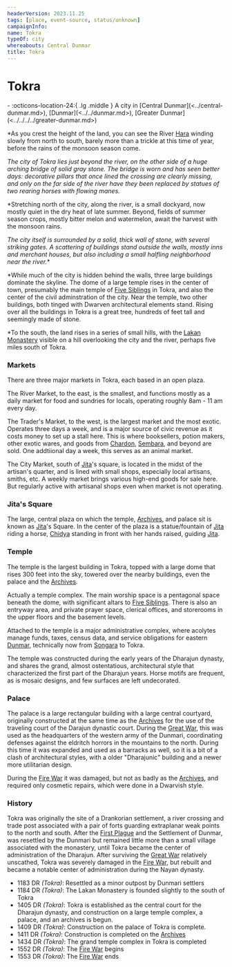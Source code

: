 ```yaml
---
headerVersion: 2023.11.25
tags: [place, event-source, status/unknown]
campaignInfo:
name: Tokra
typeOf: city
whereabouts: Central Dunmar
title: Tokra
---
```

# Tokra
<div class="grid cards ext-narrow-margin ext-one-column" markdown>
-    :octicons-location-24:{ .lg .middle } A city in [Central Dunmar](<../central-dunmar.md>), [Dunmar](<../../dunmar.md>), [Greater Dunmar](<../../../../greater-dunmar.md>)  
</div>


*As you crest the height of the land, you can see the River [Hara](<../../../../rivers/hara-watershed/hara.md>) winding slowly from north to south, barely more than a trickle at this time of year, before the rains of the monsoon season come.

*The city of Tokra lies just beyond the river, on the other side of a huge arching bridge of solid gray stone. The bridge is worn and has seen better days: decorative pillars that once lined the crossing are clearly missing, and only on the far side of the river have they been replaced by statues of two rearing horses with flowing manes.*

*Stretching north of the city, along the river, is a small dockyard, now mostly quiet in the dry heat of late summer. Beyond, fields of summer season crops, mostly bitter melon and watermelon, await the harvest with the monsoon rains.

*The city itself is surrounded by a solid, thick wall of stone, with several striking gates. A scattering of buildings stand outside the walls, mostly inns and merchant houses, but also including a small halfling neighborhood near the river.**

*While much of the city is hidden behind the walls, three large buildings dominate the skyline. The dome of a large temple rises in the center of town, presumably the main temple of [Five Siblings](<../../../../../../cosmology/religions/five-siblings/five-siblings.md>) in Tokra, and also the center of the civil adminstration of the city. Near the temple, two other buildings, both tinged with Dwarven architectural elements stand. Rising over all the buildings in Tokra is a great tree, hundreds of feet tall and seemingly made of stone. 

*To the south, the land rises in a series of small hills, with the [Lakan Monastery](<./lakan-monastery.md>) visible on a hill overlooking the city and the river, perhaps five miles south of Tokra.

### Markets

There are three major markets in Tokra, each based in an open plaza.

The River Market, to the east, is the smallest, and functions mostly as a daily market for food and sundries for locals, operating roughly 8am - 11 am every day.

The Trader's Market, to the west, is the largest market and the most exotic. Operates three days a week, and is a major source of civic revenue as it costs money to set up a stall here. This is where booksellers, potion makers, other exotic wares, and goods from [Chardon](<../../../../../west-coast/chardonian-empire/chardon/chardon.md>), [Sembara](<../../../../../greater-sembara/sembara/sembara.md>), and beyond are sold. One addtiional day a week, this serves as an animal market.

The City Market, south of [Jita](<../../../../../../people/historical-figures/dunmari-rulers/jita.md>)'s square, is located in the midst of the artisan's quarter, and is lined with small shops, especially local artisans, smiths, etc. A weekly market brings various high-end goods for sale here. But regularly active with artisanal shops even when market is not operating.

### Jita's Square

The large, central plaza on which the temple, [Archives](<./archives.md>), and palace sit is known as [Jita](<../../../../../../people/historical-figures/dunmari-rulers/jita.md>)'s Square. In the center of the plaza is a statue/fountain of [Jita](<../../../../../../people/historical-figures/dunmari-rulers/jita.md>) riding a horse, [Chidya](<../../../../../../cosmology/gods/incorporeal-gods/dunmari/chidya.md>) standing in front with her hands raised, guiding [Jita](<../../../../../../people/historical-figures/dunmari-rulers/jita.md>).

### Temple

The temple is the largest building in Tokra, topped with a large dome that rises 300 feet into the sky, towered over the nearby buildings, even the palace and the [Archives](<./archives.md>).

Actually a temple complex. The main worship space is a pentagonal space beneath the dome, with significant altars to [Five Siblings](<../../../../../../cosmology/religions/five-siblings/five-siblings.md>). There is also an entryway area, and private prayer space, clerical offices, and storerooms in the upper floors and the basement levels.

Attached to the temple is a major administrative complex, where acolytes manage funds, taxes, census data, and service obligations for eastern [Dunmar](<../../dunmar.md>), technically now from [Songara](<../songara.md>) to Tokra.

The temple was constructed during the early years of the Dharajun dynasty, and shares the grand, almost ostentatious, architectural style that characterized the first part of the Dharajun years. Horse motifs are frequent, as is mosaic designs, and few surfaces are left undecorated.

### Palace 

The palace is a large rectangular building with a large central courtyard, originally constructed at the same time as the [Archives](<./archives.md>) for the use of the traveling court of the Darajun dynastic court. During the [Great War](<../../../../../../events/1500s/great-war.md>), this was used as the headquarters of the western army of the Dunmari, coordinating defenses against the eldritch horrors in the mountains to the north. During this time it was expanded and used as a barracks as well, so it is a bit of a clash of architectural styles, with a older "Dharajunic" building and a newer more utilitarian design.

During the [Fire War](<../../../../../../events/1500s/fire-war.md>) it was damaged, but not as badly as the [Archives](<./archives.md>), and required only cosmetic repairs, which were done in a Dwarvish style.



### History

Tokra was originally the site of a Drankorian settlement, a river crossing and trade post associated with a pair of forts guarding extraplanar weak points to the north and south. After the [First Plague](<../../../../../../events/1000s/1059/first-plague.md>) and the Settlement of Dunmar, was resettled by the Dunmari but remained little more than a small village associated with the monastery, until Tokra became the center of administration of the Dharajun. After surviving the [Great War](<../../../../../../events/1500s/great-war.md>) relatively unscathed, Tokra was severely damaged in the [Fire War](<../../../../../../events/1500s/fire-war.md>), but rebuilt and became a notable center of administration during the Nayan dynasty. 

- 1183 DR *(Tokra)*: Resettled as a minor outpost by Dunmari settlers
- 1184 DR *(Tokra)*: The Lakan Monastery is founded slightly to the south of Tokra
- 1405 DR *(Tokra)*: Tokra is established as the central court for the Dharajun dynasty, and construction on a large temple complex, a palace, and an archives is begun.
- 1409 DR *(Tokra)*: Construction on the palace of Tokra is complete. 
- 1411 DR *(Tokra)*: Construction is completed on the [Archives](<./archives.md>)
- 1434 DR *(Tokra)*: The grand temple complex in Tokra is completed
- 1552 DR *(Tokra)*: The [Fire War](<../../../../../../events/1500s/fire-war.md>) begins
- 1553 DR *(Tokra)*: The [Fire War](<../../../../../../events/1500s/fire-war.md>) ends











